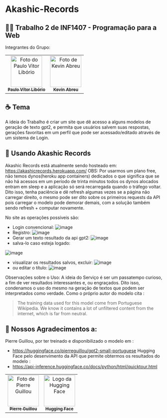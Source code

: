 # Akashic-Records

## 👨‍💻 Trabalho 2 de INF1407 - Programação para a Web
Integrantes do Grupo:

<table>
  <tr>
    <td align="center">
      <a href="https://github.com/pvliborio">
        <img src="https://avatars.githubusercontent.com/u/19355448?v=4" width="100px;" alt="Foto do Paulo Vitor Libório "/><br>
        <sub>
          <b>Paulo Vítor Libório</b>
        </sub>
      </a>
    </td>
    <td align="center">
      <a href= "https://github.com/LeeTgk">
        <img src="https://avatars.githubusercontent.com/u/61758137?v=4" width="100px;" alt="Foto de Kevin Abreu"/><br>
        <sub>
          <b>Kevin Abreu</b>
        </sub>
      </a>
    </td>
  </tr>
</table>


## ☕ Tema
A ideia do Trabalho é criar um site que dê acesso a alguns modelos de geração de texto gpt2, e permita que usuários salvem suas respostas, gerações favoritas em um perfil que pode ser acessado/editado através de um sistema de Login.

## 🚀 Usando Akashic Records

Akashic Records está atualmente sendo hosteado em: https://akashicrecords.herokuapp.com/
OBS: Por usarmos um plano free, não temos dynos(heroku app containers) dedicados o que significa que se não há acessos em um período de trinta minutos todos os dynos alocados entram em sleep e a aplicação só será recarregada quando o tráfego voltar.
Dito isso, tenha paciência e dê refresh algumas vezes se a página não carregar direito, o mesmo pode ser dito sobre os primeiros requests da API pois carregar o modelo pode demorar demais, com a solução também sendo refresh + computar novamente.

No site as operações possíveis são:
  * Login convencional:
  ![image](https://user-images.githubusercontent.com/61758137/144293768-4e5a8777-bcab-4b75-8895-b96cd0a2ce3e.png)
  * Registro:
  ![image](https://user-images.githubusercontent.com/61758137/144294293-c3cfd087-27bf-4273-bb31-3116df346838.png)
  * Gerar um texto resultado da api gpt2:
  ![image](https://user-images.githubusercontent.com/61758137/144291234-8bb2d09b-8de0-44b3-acc7-a63d6412d29d.png)
  * salva-lo caso esteja logado:
  
  ![image](https://user-images.githubusercontent.com/61758137/144292573-bb78da5f-3457-41eb-b371-8aea1924571a.png)
  * visualizar os resultados salvos, excluir:
  ![image](https://user-images.githubusercontent.com/61758137/144293016-ace93fe6-7c19-4e4a-b492-94680147ec0d.png)
  * ou editar o título:
  ![image](https://user-images.githubusercontent.com/61758137/144293297-5df944d0-d1fe-4fda-ac20-a883f1eb281b.png)

Observações sobre o Uso:
A ideia do Serviço é ser um passatempo curioso, a fim de ver resultados interessantes e, ou engraçados.
Dito isso, condenamos o uso do mesmo na geração de textos que podem ser interpretados como verdade.
Como o próprio autor do modelo cita :
  > The training data used for this model come from Portuguese Wikipedia. We know it contains a lot of unfiltered content from the internet, which is far from neutral. 

## 🤝 Nossos Agradecimentos a:
Pierre Guillou, por ter treinado e disponibilizado o modelo em : 
  * https://huggingface.co/pierreguillou/gpt2-small-portuguese
Hugging Face pelo desenvimento da API que permite obtermos os resultados do modelo :
  * https://api-inference.huggingface.co/docs/python/html/quicktour.html
<table>
  <tr>
    <td align="center">
      <a href="https://github.com/piegu">
        <img src="https://avatars.githubusercontent.com/u/20000948?v=4" width="100px;" alt="Foto de Pierre Guillou"/><br>
        <sub>
          <b>Pierre Guillou</b>
        </sub>
      </a>
    </td>
    <td align="center">
      <a href= "https://huggingface.co/">
        <img src="https://huggingface.co/front/assets/huggingface_logo-noborder.svg" width="100px;" alt="Logo da Hugging Face"/><br>
        <sub>
          <b>Hugging Face</b>
        </sub>
      </a>
    </td>
  </tr>
</table>

